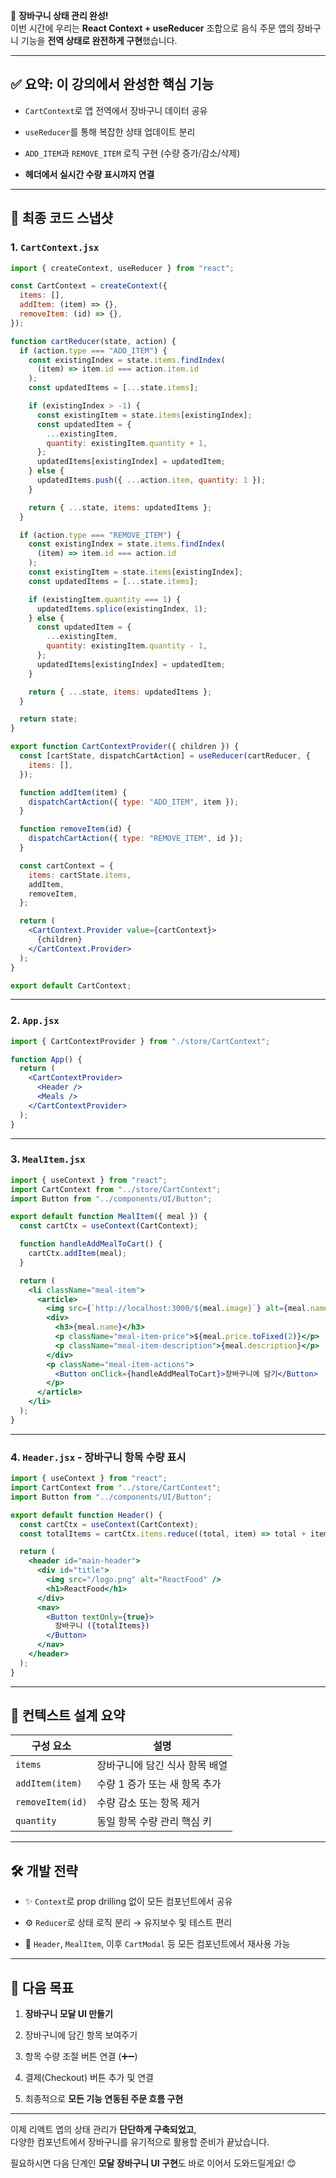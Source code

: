 🎉 **장바구니 상태 관리 완성!**  
이번 시간에 우리는 **React Context + useReducer** 조합으로 음식 주문 앱의 장바구니 기능을 **전역 상태로 완전하게 구현**했습니다.

---

## ✅ 요약: 이 강의에서 완성한 핵심 기능

- `CartContext`로 앱 전역에서 장바구니 데이터 공유
    
- `useReducer`를 통해 복잡한 상태 업데이트 분리
    
- `ADD_ITEM`과 `REMOVE_ITEM` 로직 구현 (수량 증가/감소/삭제)
    
- **헤더에서 실시간 수량 표시까지 연결**
    

---

## 📁 최종 코드 스냅샷

### 1. `CartContext.jsx`

```jsx
import { createContext, useReducer } from "react";

const CartContext = createContext({
  items: [],
  addItem: (item) => {},
  removeItem: (id) => {},
});

function cartReducer(state, action) {
  if (action.type === "ADD_ITEM") {
    const existingIndex = state.items.findIndex(
      (item) => item.id === action.item.id
    );
    const updatedItems = [...state.items];

    if (existingIndex > -1) {
      const existingItem = state.items[existingIndex];
      const updatedItem = {
        ...existingItem,
        quantity: existingItem.quantity + 1,
      };
      updatedItems[existingIndex] = updatedItem;
    } else {
      updatedItems.push({ ...action.item, quantity: 1 });
    }

    return { ...state, items: updatedItems };
  }

  if (action.type === "REMOVE_ITEM") {
    const existingIndex = state.items.findIndex(
      (item) => item.id === action.id
    );
    const existingItem = state.items[existingIndex];
    const updatedItems = [...state.items];

    if (existingItem.quantity === 1) {
      updatedItems.splice(existingIndex, 1);
    } else {
      const updatedItem = {
        ...existingItem,
        quantity: existingItem.quantity - 1,
      };
      updatedItems[existingIndex] = updatedItem;
    }

    return { ...state, items: updatedItems };
  }

  return state;
}

export function CartContextProvider({ children }) {
  const [cartState, dispatchCartAction] = useReducer(cartReducer, {
    items: [],
  });

  function addItem(item) {
    dispatchCartAction({ type: "ADD_ITEM", item });
  }

  function removeItem(id) {
    dispatchCartAction({ type: "REMOVE_ITEM", id });
  }

  const cartContext = {
    items: cartState.items,
    addItem,
    removeItem,
  };

  return (
    <CartContext.Provider value={cartContext}>
      {children}
    </CartContext.Provider>
  );
}

export default CartContext;
```

---

### 2. `App.jsx`

```jsx
import { CartContextProvider } from "./store/CartContext";

function App() {
  return (
    <CartContextProvider>
      <Header />
      <Meals />
    </CartContextProvider>
  );
}
```

---

### 3. `MealItem.jsx`

```jsx
import { useContext } from "react";
import CartContext from "../store/CartContext";
import Button from "../components/UI/Button";

export default function MealItem({ meal }) {
  const cartCtx = useContext(CartContext);

  function handleAddMealToCart() {
    cartCtx.addItem(meal);
  }

  return (
    <li className="meal-item">
      <article>
        <img src={`http://localhost:3000/${meal.image}`} alt={meal.name} />
        <div>
          <h3>{meal.name}</h3>
          <p className="meal-item-price">${meal.price.toFixed(2)}</p>
          <p className="meal-item-description">{meal.description}</p>
        </div>
        <p className="meal-item-actions">
          <Button onClick={handleAddMealToCart}>장바구니에 담기</Button>
        </p>
      </article>
    </li>
  );
}
```

---

### 4. `Header.jsx` - 장바구니 항목 수량 표시

```jsx
import { useContext } from "react";
import CartContext from "../store/CartContext";
import Button from "../components/UI/Button";

export default function Header() {
  const cartCtx = useContext(CartContext);
  const totalItems = cartCtx.items.reduce((total, item) => total + item.quantity, 0);

  return (
    <header id="main-header">
      <div id="title">
        <img src="/logo.png" alt="ReactFood" />
        <h1>ReactFood</h1>
      </div>
      <nav>
        <Button textOnly={true}>
          장바구니 ({totalItems})
        </Button>
      </nav>
    </header>
  );
}
```

---

## 🧠 컨텍스트 설계 요약

|구성 요소|설명|
|---|---|
|`items`|장바구니에 담긴 식사 항목 배열|
|`addItem(item)`|수량 1 증가 또는 새 항목 추가|
|`removeItem(id)`|수량 감소 또는 항목 제거|
|`quantity`|동일 항목 수량 관리 핵심 키|

---

## 🛠 개발 전략

- ✨ `Context`로 prop drilling 없이 모든 컴포넌트에서 공유
    
- ⚙️ `Reducer`로 상태 로직 분리 → 유지보수 및 테스트 편리
    
- 💬 `Header`, `MealItem`, 이후 `CartModal` 등 모든 컴포넌트에서 재사용 가능
    

---

## 📌 다음 목표

1. **장바구니 모달 UI 만들기**
    
2. 장바구니에 담긴 항목 보여주기
    
3. 항목 수량 조절 버튼 연결 (➕➖)
    
4. 결제(Checkout) 버튼 추가 및 연결
    
5. 최종적으로 **모든 기능 연동된 주문 흐름 구현**
    

---

이제 리액트 앱의 상태 관리가 **단단하게 구축되었고**,  
다양한 컴포넌트에서 장바구니를 유기적으로 활용할 준비가 끝났습니다.

필요하시면 다음 단계인 **모달 장바구니 UI 구현**도 바로 이어서 도와드릴게요! 😊